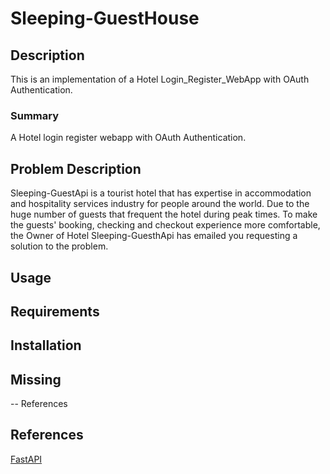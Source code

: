 # Sleeping-GuestHouse

## Description
This is an implementation of a Hotel Login_Register_WebApp with OAuth Authentication.

### Summary
A Hotel login register webapp with OAuth Authentication.

## Problem Description
Sleeping-GuestApi is a tourist hotel that has expertise in  accommodation and hospitality services industry for people around the world.  Due to the huge number of guests that frequent the hotel during peak times. To make the guests' booking, checking and checkout experience more comfortable, the Owner of Hotel Sleeping-GuesthApi has emailed you requesting a solution to the problem.

## Usage

## Requirements

## Installation


## Missing
 -- References

## References
[FastAPI](#Add)




